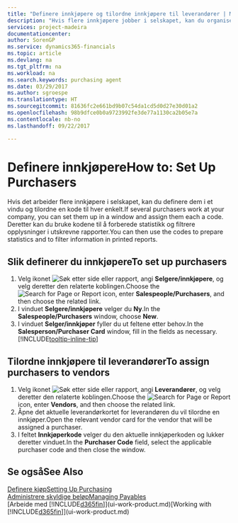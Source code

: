 ```yaml
---
title: "Definere innkjøpere og tilordne innkjøpere til leverandører | Microsoft-dokumentasjon"
description: "Hvis flere innkjøpere jobber i selskapet, kan du organisere dem for statistisk analyse."
services: project-madeira
documentationcenter: 
author: SorenGP
ms.service: dynamics365-financials
ms.topic: article
ms.devlang: na
ms.tgt_pltfrm: na
ms.workload: na
ms.search.keywords: purchasing agent
ms.date: 03/29/2017
ms.author: sgroespe
ms.translationtype: HT
ms.sourcegitcommit: 81636fc2e661bd9b07c54da1cd5d0d27e30d01a2
ms.openlocfilehash: 98b9dfce0b0a9723992fe3de77a1130ca2b05e7a
ms.contentlocale: nb-no
ms.lasthandoff: 09/22/2017

---
```

# <a name="how-to-set-up-purchasers"></a><span data-ttu-id="87903-103">Definere innkjøpere</span><span class="sxs-lookup"><span data-stu-id="87903-103">How to: Set Up Purchasers</span></span>
<span data-ttu-id="87903-104">Hvis det arbeider flere innkjøpere i selskapet, kan du definere dem i et vindu og tilordne en kode til hver enkelt.</span><span class="sxs-lookup"><span data-stu-id="87903-104">If several purchasers work at your company, you can set them up in a window and assign them each a code.</span></span> <span data-ttu-id="87903-105">Deretter kan du bruke kodene til å forberede statistikk og filtrere opplysninger i utskrevne rapporter.</span><span class="sxs-lookup"><span data-stu-id="87903-105">You can then use the codes to prepare statistics and to filter information in printed reports.</span></span>

## <a name="to-set-up-purchasers"></a><span data-ttu-id="87903-106">Slik definerer du innkjøpere</span><span class="sxs-lookup"><span data-stu-id="87903-106">To set up purchasers</span></span>
1. <span data-ttu-id="87903-107">Velg ikonet ![Søk etter side eller rapport](media/ui-search/search_small.png "Ikonet Søk etter side eller rapport"), angi **Selgere/innkjøpere**, og velg deretter den relaterte koblingen.</span><span class="sxs-lookup"><span data-stu-id="87903-107">Choose the ![Search for Page or Report](media/ui-search/search_small.png "Search for Page or Report icon") icon, enter **Salespeople/Purchasers**, and then choose the related link.</span></span>
2. <span data-ttu-id="87903-108">I vinduet **Selgere/innkjøpere** velger du **Ny**.</span><span class="sxs-lookup"><span data-stu-id="87903-108">In the **Salespeople/Purchasers** window, choose **New**.</span></span>
3. <span data-ttu-id="87903-109">I vinduet **Selger/innkjøper** fyller du ut feltene etter behov.</span><span class="sxs-lookup"><span data-stu-id="87903-109">In the **Salesperson/Purchaser Card** window, fill in the fields as necessary.</span></span> [!INCLUDE[tooltip-inline-tip](includes/tooltip-inline-tip_md.md)]

## <a name="to-assign-purchasers-to-vendors"></a><span data-ttu-id="87903-110">Tilordne innkjøpere til leverandører</span><span class="sxs-lookup"><span data-stu-id="87903-110">To assign purchasers to vendors</span></span>
1. <span data-ttu-id="87903-111">Velg ikonet ![Søk etter side eller rapport](media/ui-search/search_small.png "Ikonet Søk etter side eller rapport"), angi **Leverandører**, og velg deretter den relaterte koblingen.</span><span class="sxs-lookup"><span data-stu-id="87903-111">Choose the ![Search for Page or Report](media/ui-search/search_small.png "Search for Page or Report icon") icon, enter **Vendors**, and then choose the related link.</span></span>
2. <span data-ttu-id="87903-112">Åpne det aktuelle leverandørkortet for leverandøren du vil tilordne en innkjøper.</span><span class="sxs-lookup"><span data-stu-id="87903-112">Open the relevant vendor card for the vendor that will be assigned a purchaser.</span></span>
3. <span data-ttu-id="87903-113">I feltet **Innkjøperkode** velger du den aktuelle innkjøperkoden og lukker deretter vinduet.</span><span class="sxs-lookup"><span data-stu-id="87903-113">In the **Purchaser Code** field, select the applicable purchaser code and then close the window.</span></span>

## <a name="see-also"></a><span data-ttu-id="87903-114">Se også</span><span class="sxs-lookup"><span data-stu-id="87903-114">See Also</span></span>
[<span data-ttu-id="87903-115">Definere kjøp</span><span class="sxs-lookup"><span data-stu-id="87903-115">Setting Up Purchasing</span></span>](purchasing-setup-purchasing.md)  
[<span data-ttu-id="87903-116">Administrere skyldige beløp</span><span class="sxs-lookup"><span data-stu-id="87903-116">Managing Payables</span></span>](payables-manage-payables.md)  
<span data-ttu-id="87903-117">[Arbeide med [!INCLUDE[d365fin](includes/d365fin_md.md)]](ui-work-product.md)</span><span class="sxs-lookup"><span data-stu-id="87903-117">[Working with [!INCLUDE[d365fin](includes/d365fin_md.md)]](ui-work-product.md)</span></span>

